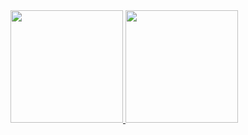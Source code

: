 <table>
  <a href="https://github.com/pablovitorr">
  <img height="180em" src="https://github-readme-stats.vercel.app/api?username=PabloVitorr&show_icons=true&theme=dracula&include_all_commits=true&count_private=true"/>
  <img height="180em" src="https://github-readme-stats.vercel.app/api/top-langs/?username=PabloVitorr&layout=compact&langs_count=6&theme=dracula"/>
</table>
